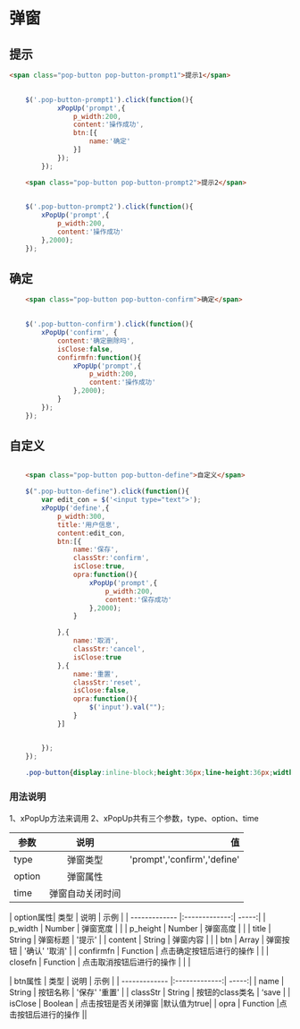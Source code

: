 # 弹窗


## 提示

````html
<span class="pop-button pop-button-prompt1">提示1</span>
   
````

````js
    $('.pop-button-prompt1').click(function(){
            xPopUp('prompt',{
                p_width:200,
                content:'操作成功',
                btn:[{
                    name:'确定'
                }]
            });
        });
````
````html
    <span class="pop-button pop-button-prompt2">提示2</span>
````

````js
   
    $('.pop-button-prompt2').click(function(){
        xPopUp('prompt',{
            p_width:200,
            content:'操作成功'
        },2000);
    });

````

## 确定

````html
    <span class="pop-button pop-button-confirm">确定</span>
````

````js
   
    $('.pop-button-confirm').click(function(){
        xPopUp('confirm', {
            content:'确定删除吗',
            isClose:false,
            confirmfn:function(){
                xPopUp('prompt',{
                    p_width:200,
                    content:'操作成功'
                },2000);
            }
        });
    });

````

## 自定义

````html
   
    <span class="pop-button pop-button-define">自定义</span>
````

````js
    $(".pop-button-define").click(function(){
        var edit_con = $('<input type="text">');
        xPopUp('define',{
            p_width:300,
            title:'用户信息',
            content:edit_con,
            btn:[{
                name:'保存',
                classStr:'confirm',
                isClose:true,
                opra:function(){
                    xPopUp('prompt',{
                        p_width:200,
                        content:'保存成功'
                    },2000);
                }

            },{
                name:'取消',
                classStr:'cancel',
                isClose:true
            },{
                name:'重置',
                classStr:'reset',
                isClose:false,
                opra:function(){
                    $('input').val("");
                }
            }]


        });
    });
````

````css
    .pop-button{display:inline-block;height:36px;line-height:36px;width:60px;text-align:center;border-radius:4px;color:#fff;background:#1AB394;cursor:pointer;}
````

### 用法说明

1、xPopUp方法来调用
2、xPopUp共有三个参数，type、option、time

| 参数 | 说明 | 值  |
| ------------- |:-------------:| -----:|
| type | 弹窗类型 | 'prompt','confirm','define' |
| option | 弹窗属性 |  |
| time | 弹窗自动关闭时间 |   ||


| option属性| 类型 | 说明 | 示例 |
| ------------- |:-------------:| -----:|
| p_width | Number | 弹窗宽度 | |
| p_height | Number | 弹窗高度 | |
| title | String | 弹窗标题 | '提示' |
| content | String | 弹窗内容 |  |
| btn | Array | 弹窗按钮 | '确认' '取消' |
| confirmfn | Function | 点击确定按钮后进行的操作 |  |
| closefn | Function | 点击取消按钮后进行的操作 |  | |

| btn属性 | 类型 | 说明  | 示例 |
| ------------- |:-------------:| -----:|
| name | String | 按钮名称 | '保存' '重置' |
| classStr | String | 按钮的class类名 | ‘save |
| isClose | Boolean | 点击按钮是否关闭弹窗 |默认值为true|
| opra | Function |点击按钮后进行的操作 ||




